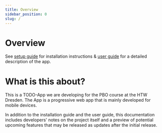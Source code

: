 ```yaml
---
title: Overview
sidebar_position: 0
slug: /
---
```


# Overview

See [setup guide](install) for installation instructions & [user guide](category/user-guide) for a detailed description
of the app.

# What is this about?

This is a TODO-App we are developing for the PBO course at the HTW Dresden.
The App is a progressive web app that is mainly developed for mobile devices.

In addition to the installation guide and the user guide, this documentation includes developers' notes on the project
itself and a preview of potential upcoming features that may be released as updates after the initial release.